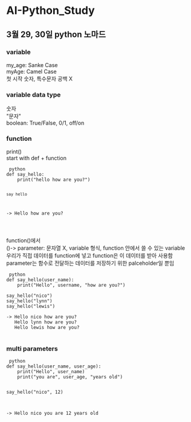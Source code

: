 # AI-Python_Study
<h2>
3월 29, 30일 python 노마드
</h2>

<h3>
variable
</h3>
my_age: Sanke Case <br>
myAge: Camel Case <br>
첫 시작 숫자, 특수문자 공백 X <br>

<h3>
variable data type
</h3>
숫자 <br>
"문자" <br>
boolean: True/False, 0/1, off/on <br>

<h3>
function
</h3>
print() <br>
start with def + function <br>
<pre>
<code> python
def say_hello:
    print("hello how are you?")

    say_hello

-> Hello how are you?
</pre>
</code>


function()에서 <br>
()-> parameter: 문자열 X, variable 형식, function 안에서 쓸 수 있는 variable <br>
우리가 직접 데이터를 function에 넣고 function은 이 데이터를 받아 사용함 <br>
parameter는 함수로 전달하는 데이터를 저장하기 위한 palceholder일 뿐임 <br>
<pre>
<code> python
def say_hello(user_name):
    print("Hello", username, "how are you?")

say_hello("nico")
say_hello("lynn")
say_hello("lewis")

-> Hello nico how are you?
   Hello lynn how are you?
   Hello lewis how are you?
</code>
</pre>

<h3>
multi parameters
</h3>
<pre>
<code> python
def say_hello(user_name, user_age):
    print("Hello", user_name)
    print("you are", user_age, "years old")

say_hello("nico", 12)

-> Hello nico
   you are 12 years old
</code>
</pre>
